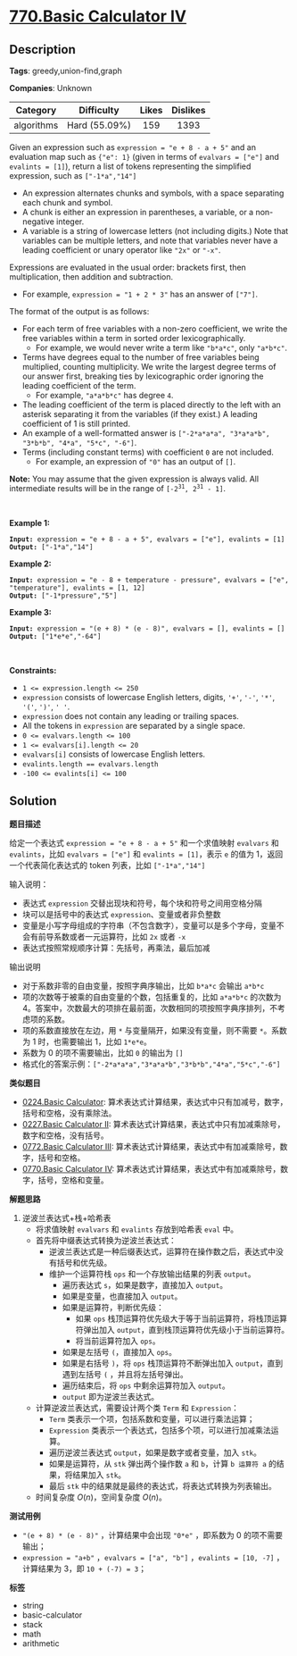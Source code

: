 # [770.Basic Calculator IV](https://leetcode.com/problems/basic-calculator-iv/description/)

## Description

**Tags**: greedy,union-find,graph

**Companies**: Unknown

|  Category  |  Difficulty   | Likes | Dislikes |
| :--------: | :-----------: | :---: | :------: |
| algorithms | Hard (55.09%) |  159  |   1393   |

<p>Given an expression such as <code>expression = &quot;e + 8 - a + 5&quot;</code> and an evaluation map such as <code>{&quot;e&quot;: 1}</code> (given in terms of <code>evalvars = [&quot;e&quot;]</code> and <code>evalints = [1]</code>), return a list of tokens representing the simplified expression, such as <code>[&quot;-1*a&quot;,&quot;14&quot;]</code></p>
<ul>
  <li>An expression alternates chunks and symbols, with a space separating each chunk and symbol.</li>
  <li>A chunk is either an expression in parentheses, a variable, or a non-negative integer.</li>
  <li>A variable is a string of lowercase letters (not including digits.) Note that variables can be multiple letters, and note that variables never have a leading coefficient or unary operator like <code>&quot;2x&quot;</code> or <code>&quot;-x&quot;</code>.</li>
</ul>
<p>Expressions are evaluated in the usual order: brackets first, then multiplication, then addition and subtraction.</p>
<ul>
  <li>For example, <code>expression = &quot;1 + 2 * 3&quot;</code> has an answer of <code>[&quot;7&quot;]</code>.</li>
</ul>
<p>The format of the output is as follows:</p>
<ul>
  <li>For each term of free variables with a non-zero coefficient, we write the free variables within a term in sorted order lexicographically.
  <ul>
    <li>For example, we would never write a term like <code>&quot;b*a*c&quot;</code>, only <code>&quot;a*b*c&quot;</code>.</li>
  </ul>
  </li>
  <li>Terms have degrees equal to the number of free variables being multiplied, counting multiplicity. We write the largest degree terms of our answer first, breaking ties by lexicographic order ignoring the leading coefficient of the term.
  <ul>
    <li>For example, <code>&quot;a*a*b*c&quot;</code> has degree <code>4</code>.</li>
  </ul>
  </li>
  <li>The leading coefficient of the term is placed directly to the left with an asterisk separating it from the variables (if they exist.) A leading coefficient of 1 is still printed.</li>
  <li>An example of a well-formatted answer is <code>[&quot;-2*a*a*a&quot;, &quot;3*a*a*b&quot;, &quot;3*b*b&quot;, &quot;4*a&quot;, &quot;5*c&quot;, &quot;-6&quot;]</code>.</li>
  <li>Terms (including constant terms) with coefficient <code>0</code> are not included.
  <ul>
    <li>For example, an expression of <code>&quot;0&quot;</code> has an output of <code>[]</code>.</li>
  </ul>
  </li>
</ul>
<p><strong>Note:</strong> You may assume that the given expression is always valid. All intermediate results will be in the range of <code>[-2<sup>31</sup>, 2<sup>31</sup> - 1]</code>.</p>
<p>&nbsp;</p>
<p><strong class="example">Example 1:</strong></p>
<pre><code><strong>Input:</strong> expression = &quot;e + 8 - a + 5&quot;, evalvars = [&quot;e&quot;], evalints = [1]
<strong>Output:</strong> [&quot;-1*a&quot;,&quot;14&quot;]</code></pre>
<p><strong class="example">Example 2:</strong></p>
<pre><code><strong>Input:</strong> expression = &quot;e - 8 + temperature - pressure&quot;, evalvars = [&quot;e&quot;, &quot;temperature&quot;], evalints = [1, 12]
<strong>Output:</strong> [&quot;-1*pressure&quot;,&quot;5&quot;]</code></pre>
<p><strong class="example">Example 3:</strong></p>
<pre><code><strong>Input:</strong> expression = &quot;(e + 8) * (e - 8)&quot;, evalvars = [], evalints = []
<strong>Output:</strong> [&quot;1*e*e&quot;,&quot;-64&quot;]</code></pre>
<p>&nbsp;</p>
<p><strong>Constraints:</strong></p>
<ul>
  <li><code>1 &lt;= expression.length &lt;= 250</code></li>
  <li><code>expression</code> consists of lowercase English letters, digits, <code>&#39;+&#39;</code>, <code>&#39;-&#39;</code>, <code>&#39;*&#39;</code>, <code>&#39;(&#39;</code>, <code>&#39;)&#39;</code>, <code>&#39; &#39;</code>.</li>
  <li><code>expression</code> does not contain any leading or trailing spaces.</li>
  <li>All the tokens in <code>expression</code> are separated by a single space.</li>
  <li><code>0 &lt;= evalvars.length &lt;= 100</code></li>
  <li><code>1 &lt;= evalvars[i].length &lt;= 20</code></li>
  <li><code>evalvars[i]</code> consists of lowercase English letters.</li>
  <li><code>evalints.length == evalvars.length</code></li>
  <li><code>-100 &lt;= evalints[i] &lt;= 100</code></li>
</ul>

## Solution

**题目描述**

给定一个表达式 `expression = "e + 8 - a + 5"` 和一个求值映射 `evalvars` 和 `evalints`，比如 `evalvars = ["e"]` 和 `evalints = [1]`，表示 `e` 的值为 1，返回一个代表简化表达式的 token 列表，比如 `["-1*a","14"]`

输入说明：

- 表达式 `expression` 交替出现块和符号，每个块和符号之间用空格分隔
- 块可以是括号中的表达式 `expression`、变量或者非负整数
- 变量是小写字母组成的字符串（不包含数字），变量可以是多个字母，变量不会有前导系数或者一元运算符，比如 `2x` 或者 `-x`
- 表达式按照常规顺序计算：先括号，再乘法，最后加减

输出说明

- 对于系数非零的自由变量，按照字典序输出，比如 `b*a*c` 会输出 `a*b*c`
- 项的次数等于被乘的自由变量的个数，包括重复的，比如 `a*a*b*c` 的次数为 4。答案中，次数最大的项排在最前面，次数相同的项按照字典序排列，不考虑项的系数。
- 项的系数直接放在左边，用 `*` 与变量隔开，如果没有变量，则不需要 `*`。系数为 1 时，也需要输出 1，比如 `1*e*e`。
- 系数为 0 的项不需要输出，比如 `0` 的输出为 `[]`
- 格式化的答案示例：`["-2*a*a*a","3*a*a*b","3*b*b","4*a","5*c","-6"]`

**类似题目**

- [0224.Basic Calculator](../.doc/0224.basic-calculator.md): 算术表达式计算结果，表达式中只有加减号，数字，括号和空格，没有乘除法。
- [0227.Basic Calculator II](../.doc/0227.basic-calculator-ii.md): 算术表达式计算结果，表达式中只有加减乘除号，数字和空格，没有括号。
- [0772.Basic Calculator III](../.lock/0772.basic-calculator-iii.md): 算术表达式计算结果，表达式中有加减乘除号，数字，括号和空格。
- [0770.Basic Calculator IV](../.doc/0770.basic-calculator-iv.md): 算术表达式计算结果，表达式中有加减乘除号，数字，括号，空格和变量。

**解题思路**

1. 逆波兰表达式+栈+哈希表
   - 将求值映射 `evalvars` 和 `evalints` 存放到哈希表 `eval` 中。
   - 首先将中缀表达式转换为逆波兰表达式：
     - 逆波兰表达式是一种后缀表达式，运算符在操作数之后，表达式中没有括号和优先级。
     - 维护一个运算符栈 `ops` 和一个存放输出结果的列表 `output`。
       - 遍历表达式 `s`，如果是数字，直接加入 `output`。
       - 如果是变量，也直接加入 `output`。
       - 如果是运算符，判断优先级：
         - 如果 `ops` 栈顶运算符优先级大于等于当前运算符，将栈顶运算符弹出加入 `output`，直到栈顶运算符优先级小于当前运算符。
         - 将当前运算符加入 `ops`。
       - 如果是左括号 `(`，直接加入 `ops`。
       - 如果是右括号 `)`，将 `ops` 栈顶运算符不断弹出加入 `output`，直到遇到左括号 `(` ，并且将左括号弹出。
       - 遍历结束后，将 `ops` 中剩余运算符加入 `output`。
       - `output` 即为逆波兰表达式。
   - 计算逆波兰表达式，需要设计两个类 `Term` 和 `Expression`：
     - `Term` 类表示一个项，包括系数和变量，可以进行乘法运算；
     - `Expression` 类表示一个表达式，包括多个项，可以进行加减乘法运算。
     - 遍历逆波兰表达式 `output`，如果是数字或者变量，加入 `stk`。
     - 如果是运算符，从 `stk` 弹出两个操作数 `a` 和 `b`，计算 `b 运算符 a` 的结果，将结果加入 `stk`。
     - 最后 `stk` 中的结果就是最终的表达式，将表达式转换为列表输出。
   - 时间复杂度 $O(n)$，空间复杂度 $O(n)$。

**测试用例**

- `"(e + 8) * (e - 8)"` ，计算结果中会出现 `"0*e"` ，即系数为 0 的项不需要输出；
- `expression = "a+b"` ，`evalvars = ["a", "b"]` ，`evalints = [10, -7]` ，计算结果为 3，即 `10 + (-7) = 3`；

**标签**

- string
- basic-calculator
- stack
- math
- arithmetic
